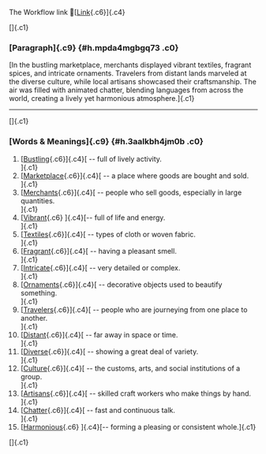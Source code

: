 The Workflow link
👏[[Link](https://www.google.com/url?q=http://www.google.com&sa=D&source=editors&ust=1761335467242953&usg=AOvVaw3U90L1M178pKV8dVaTAA1R){.c6}]{.c4}

[]{.c1}

### [Paragraph]{.c9} {#h.mpda4mgbgq73 .c0}

[In the bustling marketplace, merchants displayed vibrant textiles,
fragrant spices, and intricate ornaments. Travelers from distant lands
marveled at the diverse culture, while local artisans showcased their
craftsmanship. The air was filled with animated chatter, blending
languages from across the world, creating a lively yet harmonious
atmosphere.]{.c1}

------------------------------------------------------------------------

[]{.c1}

### [Words & Meanings]{.c9} {#h.3aalkbh4jm0b .c0}

1.  [[Bustling](https://www.google.com/url?q=http://www.google.com&sa=D&source=editors&ust=1761335467244136&usg=AOvVaw1lK2TlJF78njnkdxIrZ4RY){.c6}]{.c4}[ --
    full of lively activity.\
    ]{.c1}
2.  [[Marketplace](https://www.google.com/url?q=http://www.google.com&sa=D&source=editors&ust=1761335467244385&usg=AOvVaw0j45NIPQnOsfAGFLwuHJ7N){.c6}]{.c4}[ --
    a place where goods are bought and sold.\
    ]{.c1}
3.  [[Merchants](https://www.google.com/url?q=http://www.google.com&sa=D&source=editors&ust=1761335467244610&usg=AOvVaw2R6nzw3yFC5v3KgDHAGXXC){.c6}]{.c4}[ --
    people who sell goods, especially in large quantities.\
    ]{.c1}
4.  [[Vibrant](https://www.google.com/url?q=http://www.google.com&sa=D&source=editors&ust=1761335467244856&usg=AOvVaw3V5Wr87oHx-aTl5vcjjRbc){.c6}
    ]{.c4}[-- full of life and energy.\
    ]{.c1}
5.  [[Textiles](https://www.google.com/url?q=http://www.google.com&sa=D&source=editors&ust=1761335467245060&usg=AOvVaw1JFHiqRMT6YBDR_WB-ZWQ7){.c6}]{.c4}[ --
    types of cloth or woven fabric.\
    ]{.c1}
6.  [[Fragrant](https://www.google.com/url?q=http://www.google.com&sa=D&source=editors&ust=1761335467245278&usg=AOvVaw3dC5oQ403ekX4YGTpcRyBT){.c6}]{.c4}[ --
    having a pleasant smell.\
    ]{.c1}
7.  [[Intricate](https://www.google.com/url?q=http://www.google.com&sa=D&source=editors&ust=1761335467245473&usg=AOvVaw1xsL6PHM4vZYHV_ALZqaG0){.c6}]{.c4}[ --
    very detailed or complex.\
    ]{.c1}
8.  [[Ornaments](https://www.google.com/url?q=http://www.google.com&sa=D&source=editors&ust=1761335467245663&usg=AOvVaw3tNkeEFW2dET5S563CMdbz){.c6}]{.c4}[ --
    decorative objects used to beautify something.\
    ]{.c1}
9.  [[Travelers](https://www.google.com/url?q=http://www.google.com&sa=D&source=editors&ust=1761335467245912&usg=AOvVaw1IsI14IIrheRtry6jp6vZd){.c6}]{.c4}[ --
    people who are journeying from one place to another.\
    ]{.c1}
10. [[Distant](https://www.google.com/url?q=http://www.google.com&sa=D&source=editors&ust=1761335467246156&usg=AOvVaw3p1TN7dF5wxpRBf9ozlA1T){.c6}]{.c4}[ --
    far away in space or time.\
    ]{.c1}
11. [[Diverse](https://www.google.com/url?q=http://www.google.com&sa=D&source=editors&ust=1761335467246344&usg=AOvVaw0ozI9CroiNTIUcqKsUuMkF){.c6}]{.c4}[ --
    showing a great deal of variety.\
    ]{.c1}
12. [[Culture](https://www.google.com/url?q=http://www.google.com&sa=D&source=editors&ust=1761335467246541&usg=AOvVaw3UCY8oQ7NHsawBYbCGBbeV){.c6}]{.c4}[ --
    the customs, arts, and social institutions of a group.\
    ]{.c1}
13. [[Artisans](https://www.google.com/url?q=http://www.google.com&sa=D&source=editors&ust=1761335467246779&usg=AOvVaw1mdqbVYq3KNX6qeOd-ly7_){.c6}]{.c4}[ --
    skilled craft workers who make things by hand.\
    ]{.c1}
14. [[Chatter](https://www.google.com/url?q=http://www.google.com&sa=D&source=editors&ust=1761335467247009&usg=AOvVaw2100hrjk2BMGuuL4ttO0jG){.c6}]{.c4}[ --
    fast and continuous talk.\
    ]{.c1}
15. [[Harmonious](https://www.google.com/url?q=http://www.google.com&sa=D&source=editors&ust=1761335467247232&usg=AOvVaw0cqc7Wt_JM-D1aKRehY83A){.c6}
    ]{.c4}[-- forming a pleasing or consistent whole.]{.c1}

[]{.c1}

